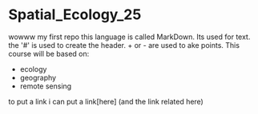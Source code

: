 # Spatial_Ecology_25
wowww my first repo
this language is called MarkDown. Its used for text. the '#' is used to create the header. + or - are used to ake points.
This course will be based on:
+ ecology
+ geography
+ remote sensing

to put a link i can put a link[here] (and the link related here)
